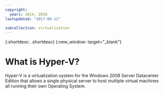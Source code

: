```yaml
---
copyright:
  years: 2014, 2018
lastupdated: "2017-06-12"

subcollection: virtualization
---
```

{:shortdesc: .shortdesc}
{:new_window: target="_blank"}

# What is Hyper-V?

Hyper-V is a virtualization system for the Windows 2008 Server Datacenter Edition that allows a single physical server to host multiple virtual machines all running their own Operating System.
